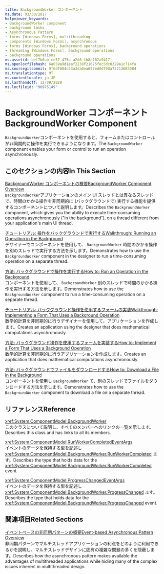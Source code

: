 ```yaml
---
title: BackgroundWorker コンポーネント
ms.date: 03/30/2017
helpviewer_keywords:
- BackgroundWorker component
- background tasks
- Asynchronous Pattern
- forms [Windows Forms], multithreading
- components [Windows Forms], asynchronous
- forms [Windows Forms], background operations
- threading [Windows Forms], background operations
- background operations
ms.assetid: bef7b0ab-ce57-475a-a2d6-fb8a702a9417
ms.openlocfilehash: 6a059a9d1eaf2238f21675fec5dc0329a1c714fa
ms.sourcegitcommit: 9f6df084c53a3da0ea657ed0d708a72213683084
ms.translationtype: MT
ms.contentlocale: ja-JP
ms.lasthandoff: 12/09/2020
ms.locfileid: "96975149"
---
```

# <a name="backgroundworker-component"></a><span data-ttu-id="1a5a0-102">BackgroundWorker コンポーネント</span><span class="sxs-lookup"><span data-stu-id="1a5a0-102">BackgroundWorker Component</span></span>

<span data-ttu-id="1a5a0-103">`BackgroundWorker`コンポーネントを使用すると、フォームまたはコントロールが非同期的に操作を実行できるようになります。</span><span class="sxs-lookup"><span data-stu-id="1a5a0-103">The `BackgroundWorker` component enables your form or control to run an operation asynchronously.</span></span>  
  
## <a name="in-this-section"></a><span data-ttu-id="1a5a0-104">このセクションの内容</span><span class="sxs-lookup"><span data-stu-id="1a5a0-104">In This Section</span></span>  

 [<span data-ttu-id="1a5a0-105">BackgroundWorker コンポーネントの概要</span><span class="sxs-lookup"><span data-stu-id="1a5a0-105">BackgroundWorker Component Overview</span></span>](backgroundworker-component-overview.md)  
 <span data-ttu-id="1a5a0-106">`BackgroundWorker`アプリケーションのメイン UI スレッドとは異なるスレッドで、時間のかかる操作を非同期的に (バックグラウンドで) 実行する機能を提供するコンポーネントについて説明します。</span><span class="sxs-lookup"><span data-stu-id="1a5a0-106">Describes the `BackgroundWorker` component, which gives you the ability to execute time-consuming operations asynchronously ("in the background"), on a thread different from your application's main UI thread.</span></span>  
  
 [<span data-ttu-id="1a5a0-107">チュートリアル: 操作をバックグラウンドで実行する</span><span class="sxs-lookup"><span data-stu-id="1a5a0-107">Walkthrough: Running an Operation in the Background</span></span>](walkthrough-running-an-operation-in-the-background.md)  
 <span data-ttu-id="1a5a0-108">デザイナーでコンポーネントを使用して、 `BackgroundWorker` 時間のかかる操作を別のスレッドで実行する方法を示します。</span><span class="sxs-lookup"><span data-stu-id="1a5a0-108">Demonstrates how to use the `BackgroundWorker` component in the designer to run a time-consuming operation on a separate thread.</span></span>  
  
 [<span data-ttu-id="1a5a0-109">方法: バックグラウンドで操作を実行する</span><span class="sxs-lookup"><span data-stu-id="1a5a0-109">How to: Run an Operation in the Background</span></span>](how-to-run-an-operation-in-the-background.md)  
 <span data-ttu-id="1a5a0-110">コンポーネントを使用して、 `BackgroundWorker` 別のスレッドで時間のかかる操作を実行する方法を示します。</span><span class="sxs-lookup"><span data-stu-id="1a5a0-110">Demonstrates how to use the `BackgroundWorker` component to run a time-consuming operation on a separate thread.</span></span>  
  
 [<span data-ttu-id="1a5a0-111">チュートリアル: バックグラウンド操作を使用するフォームの実装</span><span class="sxs-lookup"><span data-stu-id="1a5a0-111">Walkthrough: Implementing a Form That Uses a Background Operation</span></span>](walkthrough-implementing-a-form-that-uses-a-background-operation.md)  
 <span data-ttu-id="1a5a0-112">数学的計算を非同期的に行うデザイナーを使用して、アプリケーションを作成します。</span><span class="sxs-lookup"><span data-stu-id="1a5a0-112">Creates an application using the designer that does mathematical computations asynchronously.</span></span>  
  
 [<span data-ttu-id="1a5a0-113">方法: バックグラウンド操作を使用するフォームを実装する</span><span class="sxs-lookup"><span data-stu-id="1a5a0-113">How to: Implement a Form That Uses a Background Operation</span></span>](how-to-implement-a-form-that-uses-a-background-operation.md)  
 <span data-ttu-id="1a5a0-114">数学的計算を非同期的に行うアプリケーションを作成します。</span><span class="sxs-lookup"><span data-stu-id="1a5a0-114">Creates an application that does mathematical computations asynchronously.</span></span>  
  
 [<span data-ttu-id="1a5a0-115">方法: バックグラウンドでファイルをダウンロードする</span><span class="sxs-lookup"><span data-stu-id="1a5a0-115">How to: Download a File in the Background</span></span>](how-to-download-a-file-in-the-background.md)  
 <span data-ttu-id="1a5a0-116">コンポーネントを使用し `BackgroundWorker` て、別のスレッドでファイルをダウンロードする方法を示します。</span><span class="sxs-lookup"><span data-stu-id="1a5a0-116">Demonstrates how to use the `BackgroundWorker` component to download a file on a separate thread.</span></span>  
  
## <a name="reference"></a><span data-ttu-id="1a5a0-117">リファレンス</span><span class="sxs-lookup"><span data-stu-id="1a5a0-117">Reference</span></span>  

 <xref:System.ComponentModel.BackgroundWorker>  
 <span data-ttu-id="1a5a0-118">このクラスについて説明し、すべてのメンバーへのリンクの一覧を示します。</span><span class="sxs-lookup"><span data-stu-id="1a5a0-118">Describes this class and has links to all its members.</span></span>  
  
 <xref:System.ComponentModel.RunWorkerCompletedEventArgs>  
 <span data-ttu-id="1a5a0-119">イベントのデータを保持する型を記述し <xref:System.ComponentModel.BackgroundWorker.RunWorkerCompleted> ます。</span><span class="sxs-lookup"><span data-stu-id="1a5a0-119">Describes the type that holds data for the <xref:System.ComponentModel.BackgroundWorker.RunWorkerCompleted> event.</span></span>  
  
 <xref:System.ComponentModel.ProgressChangedEventArgs>  
 <span data-ttu-id="1a5a0-120">イベントのデータを保持する型を記述し <xref:System.ComponentModel.BackgroundWorker.ProgressChanged> ます。</span><span class="sxs-lookup"><span data-stu-id="1a5a0-120">Describes the type that holds data for the <xref:System.ComponentModel.BackgroundWorker.ProgressChanged> event.</span></span>  
  
## <a name="related-sections"></a><span data-ttu-id="1a5a0-121">関連項目</span><span class="sxs-lookup"><span data-stu-id="1a5a0-121">Related Sections</span></span>  

 [<span data-ttu-id="1a5a0-122">イベントベースの非同期パターンの概要</span><span class="sxs-lookup"><span data-stu-id="1a5a0-122">Event-based Asynchronous Pattern Overview</span></span>](/dotnet/standard/asynchronous-programming-patterns/event-based-asynchronous-pattern-overview)  
 <span data-ttu-id="1a5a0-123">非同期パターンでマルチスレッドアプリケーションの利点をどのように利用できるかを説明し、マルチスレッドデザインに固有の複雑な問題の多くを隠蔽します。</span><span class="sxs-lookup"><span data-stu-id="1a5a0-123">Describes how the asynchronous pattern makes available the advantages of multithreaded applications while hiding many of the complex issues inherent in multithreaded design.</span></span>
